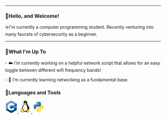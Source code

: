 <hr>
<h3 align="left">🤍Hello, and Welcome!</h3>
☕I'm currently a computer programming student. Recently venturing into many faucets of cybersecurity as a beginner.
<br>
<hr>
<h3 align="left">🤍What I'm Up To</h3>
- ☁️ I’m currently working on a helpful network script that allows for an easy toggle between different wifi frequency bands!
<p></p>
- 🌱 I’m currently learning networking as a fundamental base.
<br>
<h3 align="left">🤍Languages and Tools</h3>
<p align="left"> <a href="https://www.w3schools.com/cpp/" target="_blank" rel="noreferrer"> <img src="https://raw.githubusercontent.com/devicons/devicon/master/icons/cplusplus/cplusplus-original.svg" alt="cplusplus" width="40" height="40"/> </a> <a href="https://www.linux.org/" target="_blank" rel="noreferrer"> <img src="https://raw.githubusercontent.com/devicons/devicon/master/icons/linux/linux-original.svg" alt="linux" width="40" height="40"/> </a> <a href="https://www.python.org" target="_blank" rel="noreferrer"> <img src="https://raw.githubusercontent.com/devicons/devicon/master/icons/python/python-original.svg" alt="python" width="40" height="40"/> </a> </p>
